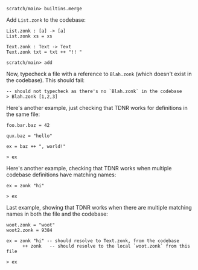 
```ucm:hide
scratch/main> builtins.merge
```

Add `List.zonk` to the codebase:

```unison
List.zonk : [a] -> [a]
List.zonk xs = xs

Text.zonk : Text -> Text
Text.zonk txt = txt ++ "!! "
```

```ucm:hide
scratch/main> add
```

Now, typecheck a file with a reference to `Blah.zonk` (which doesn't exist in the codebase). This should fail:

```unison:error
-- should not typecheck as there's no `Blah.zonk` in the codebase
> Blah.zonk [1,2,3]
```

Here's another example, just checking that TDNR works for definitions in the same file:

```unison
foo.bar.baz = 42

qux.baz = "hello"

ex = baz ++ ", world!"

> ex
```

Here's another example, checking that TDNR works when multiple codebase definitions have matching names:

```unison
ex = zonk "hi"

> ex
```

Last example, showing that TDNR works when there are multiple matching names in both the file and the codebase:

```unison
woot.zonk = "woot"
woot2.zonk = 9384

ex = zonk "hi" -- should resolve to Text.zonk, from the codebase
      ++ zonk   -- should resolve to the local `woot.zonk` from this file

> ex
```
